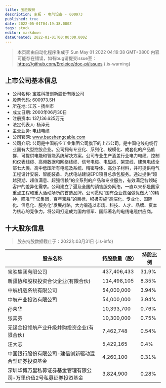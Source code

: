 ```yaml
---
title: 宝胜股份
description: 主板 - 电气设备 - 600973
published: true
date: 2022-05-01T04:19:38.000Z
tags: stock
editor: markdown
dateCreated: 2022-01-01T00:00:00.000Z
---
```


> 本页面由自动化程序生成于 Sun May 01 2022 04:19:38 GMT+0800
> 内容可能存在错误，如有bug请提交issue至：https://github.com/Eroleice/doc-pi/issues
{.is-warning}

## 上市公司基本信息
- 公司名称: 宝胜科技创新股份有限公司
- 股票代码: 600973.SH
- 所在地: 江苏 - 扬州市
- 成立日期: 2000年06月30日
- 注册资本: 137,136.625万元
- 法定代表人: 杨泽元
- 主营业务: 电线电缆
- 公司官网: www.baoshengcable.com
- 公司介绍: 公司是中国航空工业集团公司旗下的上市公司，是中国电线电缆行业国有大型控股企业。公司拥有专业化、系列化、规模化、成套化的产品族群，可提供电能和智能系统解决方案。公司专业生产涵盖行业电力电缆、控制和仪表线缆、高频数据和网络线缆、信号电缆、电磁线、架空线、建筑电线全部七大类、高中低压所有电缆及系统、精密导体、高分子材料，并可提供电气工程设计安装、智能装备、光伏电站建设EPC项目总承包服务。通过提供“超越预期、超值满意、超强信赖”的全系列的产品和专业服务，有效满足各领域客户的差异化需求。公司建立了遍及全国的销售服务网络，一直以来都是国家重点工程和重大活动场所的首选品牌。公司贯彻“国有企业做强做优做大”的精神，瞄准“千亿集团，百年宝胜”的目标，积极实施“高端化、专业化、国际化、信息化、服务化”发展战略，大力锻造以市场、科技、人才、品牌、资本为核心的竞争力，将公司打造成为国内领军、国际著名的电线电缆供应商。


## 十大股东信息
> 股东持股数据截止于：2022年03月31日
{.is-info}

| 股东名称 | 持股数量（股） | 持股比例 |
| --- | --- | --- |
| 宝胜集团有限公司 | 437,406,433 | 31.9% |
| 新疆协和股权投资合伙企业(有限合伙) | 114,498,105 | 8.35% |
| 中航机载系统有限公司 | 54,000,000 | 3.94% |
| 中航产业投资有限公司 | 54,000,000 | 3.94% |
| 孙荣华 | 10,393,700 | 0.76% |
| 张素芬 | 10,300,000 | 0.75% |
| 无锡金投领航产业升级并购投资企业(有限合伙) | 7,462,748 | 0.54% |
| 汪大志 | 5,429,165 | 0.4% |
| 中国银行股份有限公司-建信创新驱动混合型证券投资基金 | 4,260,100 | 0.31% |
| 深圳华博万里私募证券基金管理有限公司-万里价值2号私募证券投资基金 | 3,824,900 | 0.28% |




